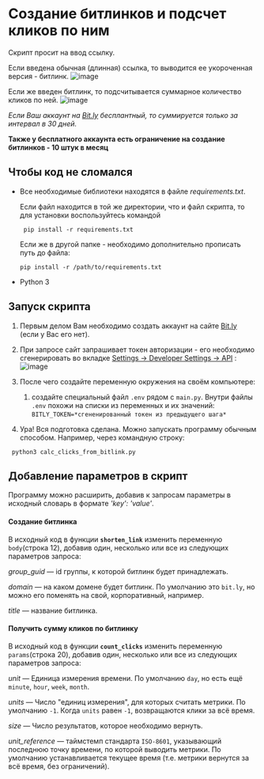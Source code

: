# Создание битлинков и подсчет кликов по ним
Скрипт просит на ввод ссылку.

Если введена обычная (длинная) ссылка, то выводится ее укороченная версия - битлинк.
![image](https://github.com/AbrosimovaD/API/assets/114830550/8d29b04e-f325-4b66-b3b5-10fb2f34a553)

Если же введен битлинк, то подсчитывается суммарное количество кликов по ней.
![image](https://github.com/AbrosimovaD/API/assets/114830550/6661474e-49a6-46ab-ae54-589fbdccf9e7)

*Если Ваш аккаунт на [Bit.ly](https://bitly.com/) бесплантный, то суммируется только за интервал в 30 дней.*

**Также у бесплатного аккаунта есть ограничение на создание битлинков - 10 штук в месяц**

## Чтобы код не сломался
* Все необходимые библиотеки находятся в файле *requirements.txt*.

  Если файл находится в той же директории, что и файл скрипта, то для установки воспользуйтесь командой 

  ```  pip install -r requirements.txt ```

  Если же в другой папке - необходимо дополнительно прописать путь до файла:

  ``` pip install -r /path/to/requirements.txt ```

* Python 3
  
## Запуск скрипта
1. Первым делом Вам необходимо создать аккаунт на сайте [Bit.ly](https://bitly.com/) (если у Вас его нет).

1. При запросе сайт запрашивает токен авторизации - его необходимо сгенерировать во вкладке [Settings -> Developer Settings -> API](https://app.bitly.com/settings/api/)  :
![image](https://github.com/AbrosimovaD/API/assets/114830550/05f3da6b-62c2-4cf2-9563-69cdd0e3cf16)

1. После чего создайте переменную окружения на своём компьютере:
    1. создайте специальный файл ```.env``` рядом с ```main.py```. Внутри файлы ```.env``` похожи на списки из переменных и их значений:
      ```BITLY_TOKEN=*сгененированный токен из предыдущего шага*```

1. Ура! Вся подготовка сделана. Можно запускать программу обычным способом. Например, через командную строку:

```  python3 calc_clicks_from_bitlink.py  ```

## Добавление параметров в скрипт
Программу можно расширить, добавив к запросам параметры в исходный словарь в формате *'key': 'value'*.
#### Создание битлинка
В исходный код в функции **```shorten_link```** изменить переменную ```body```(строка 12), добавив один, несколько или все из следующих параметров запроса:

*group_guid* — id группы, к которой битлинк будет принадлежать.

_domain_ — на каком домене будет битлинк. По умолчанию это `bit.ly`, но можно его поменять на свой, корпоративный, например.

_title_ — название битлинка.

#### Получить сумму кликов по битлинку
В исходный код в функции **```count_clicks```** изменить переменную ```params```(строка 20), добавив один, несколько или все из следующих параметров запроса:

_unit_ — Единица измерения времени. По умолчанию `day`, но есть ещё `minute`, `hour`, `week`, `month`.

_units_ — Число "единиц измерения", для которых считать метрики. По умолчанию `-1`. Когда `units` равен `-1`, возвращаются клики за всё время.

_size_ — Число результатов, которое необходимо вернуть.

*unit_reference* — таймстемп стандарта `ISO-8601`, указывающий последнюю точку времени, по которой выводить метрики. По умолчанию устанавливается текущее время (т.е. метрики вернутся за всё время, без ограничений).
